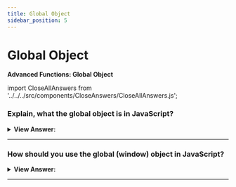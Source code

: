```yaml
---
title: Global Object
sidebar_position: 5
---
```


# Global Object

**Advanced Functions: Global Object**

<head>
  <title>Global Object - JavaScript Interview Questions & Answers</title>
  <meta charSet="utf-8" />
</head>

import CloseAllAnswers from '../../../src/components/CloseAnswers/CloseAllAnswers.js';

<CloseAllAnswers />

### Explain, what the global object is in JavaScript?

<details>
  <summary><strong>View Answer:</strong></summary>
  <div>
  <div><strong>Interview Response:</strong> A global object is an object that always exists in the global scope. In JavaScript, there is always a global object defined. In a web browser, when scripts create global variables defined with the var keyword, they are created as members of the global object.
</div><br />
  <div><strong className="codeExample">Code Example:</strong><br /><br />

  <div></div>

```js
alert("Hello");
// is the same as
window.alert("Hello");

var foo = "foobar";
foo === window.foo; // Returns: true

function greeting() {
   console.log("Hi!");
}

window.greeting(); // It is the same as the normal invoking: greeting();

// The global function greeting was stored in the window object, like this:
greeting: function greeting() {
   console.log("Hi!");
}
```

:::note
(In Node.js this is not the case.) The global object's interface depends on the execution context in which the script is running.
:::

  </div>
  </div>
</details>

---

### How should you use the global (window) object in JavaScript?

<details>
  <summary><strong>View Answer:</strong></summary>
  <div>
   <div><strong>Interview Response:</strong> Using global variables is generally discouraged. There should be as few global variables as possible. The code design where a function gets “input” variables and produces certain “outcome” is clearer, less prone to errors and easier to test than if it uses outer or global variables. You can also use the global object to test for support of modern language features. This commonly done in Polyfills to ensure that user interaction results in an equitable response.
  </div><br />
  <div><strong className="codeExample">Code Example:</strong><br /><br />

  <div></div>

```js
if (!window.Promise) {
  alert("Your browser is really old!");
}

if (!window.Promise) {
  window.Promise = ... // custom implementation of the modern language feature
}
```

  </div>
  </div>
</details>

---
